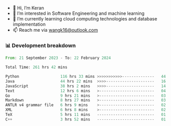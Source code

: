 - 👋 Hi, I’m Keran
- 👀 I’m interested in Software Engineering and machine learning
- 🌱 I’m currently learning cloud computing technologies and database implementation
- 📫 Reach me via wangk16@outlook.com


###  📊 Development breakdown
<!--START_SECTION:waka-->

```rust
From: 21 September 2023 - To: 22 February 2024

Total Time: 261 hrs 42 mins

Python                  116 hrs 33 mins >>>>>>>>>>>--------------   44.38 %
Java                    44 hrs 22 mins  >>>>---------------------   16.90 %
JavaScript              38 hrs 2 mins   >>>>---------------------   14.48 %
Text                    12 hrs 6 mins   >------------------------   04.61 %
Go                      9 hrs 21 mins   >------------------------   03.56 %
Markdown                8 hrs 27 mins   >------------------------   03.22 %
ANTLR v4 grammar file   6 hrs 9 mins    >------------------------   02.34 %
XML                     6 hrs 8 mins    >------------------------   02.34 %
TeX                     5 hrs 11 mins   -------------------------   01.97 %
C++                     3 hrs 52 mins   -------------------------   01.48 %
```

<!--END_SECTION:waka-->

<!---
keran-w/keran-w is a ✨ special ✨ repository because its `README.md` (this file) appears on your GitHub profile.
You can click the Preview link to take a look at your changes.
--->
